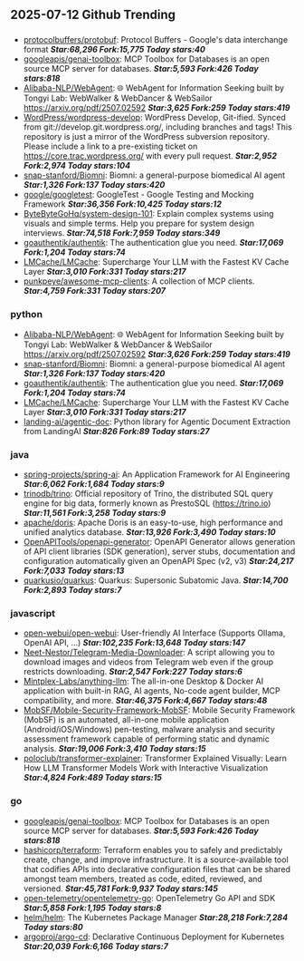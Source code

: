 ## 2025-07-12 Github Trending

### 
* [protocolbuffers/protobuf](https://github.com/protocolbuffers/protobuf): Protocol Buffers - Google's data interchange format ***Star:68,296 Fork:15,775 Today stars:40***
* [googleapis/genai-toolbox](https://github.com/googleapis/genai-toolbox): MCP Toolbox for Databases is an open source MCP server for databases. ***Star:5,593 Fork:426 Today stars:818***
* [Alibaba-NLP/WebAgent](https://github.com/Alibaba-NLP/WebAgent): 🌐 WebAgent for Information Seeking built by Tongyi Lab: WebWalker & WebDancer & WebSailor https://arxiv.org/pdf/2507.02592 ***Star:3,625 Fork:259 Today stars:419***
* [WordPress/wordpress-develop](https://github.com/WordPress/wordpress-develop): WordPress Develop, Git-ified. Synced from git://develop.git.wordpress.org/, including branches and tags! This repository is just a mirror of the WordPress subversion repository. Please include a link to a pre-existing ticket on https://core.trac.wordpress.org/ with every pull request. ***Star:2,952 Fork:2,974 Today stars:104***
* [snap-stanford/Biomni](https://github.com/snap-stanford/Biomni): Biomni: a general-purpose biomedical AI agent ***Star:1,326 Fork:137 Today stars:420***
* [google/googletest](https://github.com/google/googletest): GoogleTest - Google Testing and Mocking Framework ***Star:36,356 Fork:10,425 Today stars:12***
* [ByteByteGoHq/system-design-101](https://github.com/ByteByteGoHq/system-design-101): Explain complex systems using visuals and simple terms. Help you prepare for system design interviews. ***Star:74,518 Fork:7,959 Today stars:349***
* [goauthentik/authentik](https://github.com/goauthentik/authentik): The authentication glue you need. ***Star:17,069 Fork:1,204 Today stars:74***
* [LMCache/LMCache](https://github.com/LMCache/LMCache): Supercharge Your LLM with the Fastest KV Cache Layer ***Star:3,010 Fork:331 Today stars:217***
* [punkpeye/awesome-mcp-clients](https://github.com/punkpeye/awesome-mcp-clients): A collection of MCP clients. ***Star:4,759 Fork:331 Today stars:207***

### python
* [Alibaba-NLP/WebAgent](https://github.com/Alibaba-NLP/WebAgent): 🌐 WebAgent for Information Seeking built by Tongyi Lab: WebWalker & WebDancer & WebSailor https://arxiv.org/pdf/2507.02592 ***Star:3,626 Fork:259 Today stars:419***
* [snap-stanford/Biomni](https://github.com/snap-stanford/Biomni): Biomni: a general-purpose biomedical AI agent ***Star:1,326 Fork:137 Today stars:420***
* [goauthentik/authentik](https://github.com/goauthentik/authentik): The authentication glue you need. ***Star:17,069 Fork:1,204 Today stars:74***
* [LMCache/LMCache](https://github.com/LMCache/LMCache): Supercharge Your LLM with the Fastest KV Cache Layer ***Star:3,010 Fork:331 Today stars:217***
* [landing-ai/agentic-doc](https://github.com/landing-ai/agentic-doc): Python library for Agentic Document Extraction from LandingAI ***Star:826 Fork:89 Today stars:27***

### java
* [spring-projects/spring-ai](https://github.com/spring-projects/spring-ai): An Application Framework for AI Engineering ***Star:6,062 Fork:1,684 Today stars:9***
* [trinodb/trino](https://github.com/trinodb/trino): Official repository of Trino, the distributed SQL query engine for big data, formerly known as PrestoSQL (https://trino.io) ***Star:11,561 Fork:3,258 Today stars:9***
* [apache/doris](https://github.com/apache/doris): Apache Doris is an easy-to-use, high performance and unified analytics database. ***Star:13,926 Fork:3,490 Today stars:10***
* [OpenAPITools/openapi-generator](https://github.com/OpenAPITools/openapi-generator): OpenAPI Generator allows generation of API client libraries (SDK generation), server stubs, documentation and configuration automatically given an OpenAPI Spec (v2, v3) ***Star:24,217 Fork:7,033 Today stars:13***
* [quarkusio/quarkus](https://github.com/quarkusio/quarkus): Quarkus: Supersonic Subatomic Java. ***Star:14,700 Fork:2,893 Today stars:7***

### javascript
* [open-webui/open-webui](https://github.com/open-webui/open-webui): User-friendly AI Interface (Supports Ollama, OpenAI API, ...) ***Star:102,235 Fork:13,648 Today stars:147***
* [Neet-Nestor/Telegram-Media-Downloader](https://github.com/Neet-Nestor/Telegram-Media-Downloader): A script allowing you to download images and videos from Telegram web even if the group restricts downloading. ***Star:2,547 Fork:227 Today stars:6***
* [Mintplex-Labs/anything-llm](https://github.com/Mintplex-Labs/anything-llm): The all-in-one Desktop & Docker AI application with built-in RAG, AI agents, No-code agent builder, MCP compatibility, and more. ***Star:46,375 Fork:4,667 Today stars:48***
* [MobSF/Mobile-Security-Framework-MobSF](https://github.com/MobSF/Mobile-Security-Framework-MobSF): Mobile Security Framework (MobSF) is an automated, all-in-one mobile application (Android/iOS/Windows) pen-testing, malware analysis and security assessment framework capable of performing static and dynamic analysis. ***Star:19,006 Fork:3,410 Today stars:15***
* [poloclub/transformer-explainer](https://github.com/poloclub/transformer-explainer): Transformer Explained Visually: Learn How LLM Transformer Models Work with Interactive Visualization ***Star:4,824 Fork:489 Today stars:15***

### go
* [googleapis/genai-toolbox](https://github.com/googleapis/genai-toolbox): MCP Toolbox for Databases is an open source MCP server for databases. ***Star:5,593 Fork:426 Today stars:818***
* [hashicorp/terraform](https://github.com/hashicorp/terraform): Terraform enables you to safely and predictably create, change, and improve infrastructure. It is a source-available tool that codifies APIs into declarative configuration files that can be shared amongst team members, treated as code, edited, reviewed, and versioned. ***Star:45,781 Fork:9,937 Today stars:145***
* [open-telemetry/opentelemetry-go](https://github.com/open-telemetry/opentelemetry-go): OpenTelemetry Go API and SDK ***Star:5,858 Fork:1,195 Today stars:8***
* [helm/helm](https://github.com/helm/helm): The Kubernetes Package Manager ***Star:28,218 Fork:7,284 Today stars:80***
* [argoproj/argo-cd](https://github.com/argoproj/argo-cd): Declarative Continuous Deployment for Kubernetes ***Star:20,039 Fork:6,166 Today stars:7***
